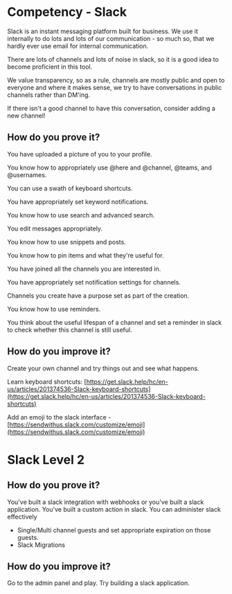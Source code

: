 # Competency - Slack

Slack is an instant messaging platform built for business.  We use it internally to do lots and lots of our communication - so much so, that we hardly ever use email for internal communication.  

There are lots of channels and lots of noise in slack, so it is a good idea to become proficient in this tool. 

We value transparency, so as a rule, channels are mostly public and open to everyone and where it makes sense, we try to have conversations in public channels rather than DM'ing.

If there isn't a good channel to have this conversation, consider adding a new channel!

## How do you prove it?

You have uploaded a picture of you to your profile.

You know how to appropriately use @here and @channel, @teams, and @usernames.

You can use a swath of keyboard shortcuts.

You have appropriately set keyword notifications.

You know how to use search and advanced search.

You edit messages appropriately.

You know how to use snippets and posts.

You know how to pin items and what they're useful for.

You have joined all the channels you are interested in.

You have appropriately set notification settings for channels.

Channels you create have a purpose set as part of the creation.

You know how to use reminders.

You think about the useful lifespan of a channel and set a reminder in slack to check whether this channel is still useful.

## How do you improve it?

Create your own channel and try things out and see what happens.

Learn keyboard shortcuts: [https://get.slack.help/hc/en-us/articles/201374536-Slack-keyboard-shortcuts](https://get.slack.help/hc/en-us/articles/201374536-Slack-keyboard-shortcuts)

Add an emoji to the slack interface - [https://sendwithus.slack.com/customize/emoji](https://sendwithus.slack.com/customize/emoji)

# Slack Level 2

## How do you prove it?
You've built a slack integration with webhooks or you've built a slack application.
You've built a custom action in slack.
You can administer slack effectively 
- Single/Multi channel guests and set appropriate expiration on those guests.
- Slack Migrations

## How do you improve it?

Go to the admin panel and play.
Try building a slack application.


